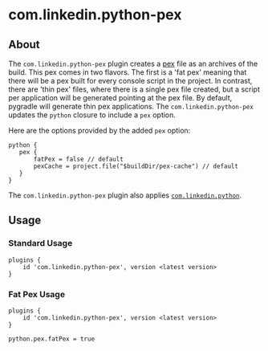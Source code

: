 # com.linkedin.python-pex

## About

The `com.linkedin.python-pex` plugin creates a [pex](https://pex.readthedocs.io/en/stable/) file as an archives of the build. This pex comes in two flavors. The first is a 'fat pex' meaning that there will be a pex built for every console script in the project. In contrast, there are 'thin pex' files, where there is a single pex file created, but a script per application will be generated pointing at the pex file. By default, pygradle will generate thin pex applications. The `com.linkedin.python-pex` updates the `python` closure to include a `pex` option.
 
 Here are the options provided by the added `pex` option:
 ```
 python {
    pex {
        fatPex = false // default
        pexCache = project.file("$buildDir/pex-cache") // default
    }
 }
 ```
 
 The `com.linkedin.python-pex` plugin also applies [`com.linkedin.python`](./python.md).

## Usage

### Standard Usage

```
plugins {
    id 'com.linkedin.python-pex', version <latest version>
}
```

### Fat Pex Usage
```
plugins {
    id 'com.linkedin.python-pex', version <latest version>
}

python.pex.fatPex = true
```
